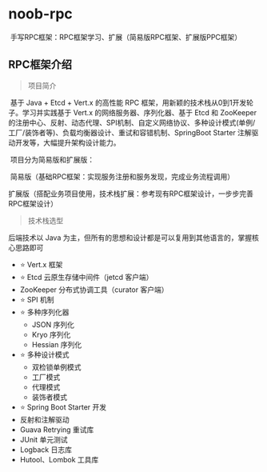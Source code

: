 # noob-rpc
​	手写RPC框架：RPC框架学习、扩展（简易版RPC框架、扩展版PPC框架）

## RPC框架介绍

> 项目简介

​	基于 Java + Etcd + Vert.x 的高性能 RPC 框架，用新颖的技术栈从0到1开发轮子。学习并实践基于 Vert.x 的网络服务器、序列化器、基于 Etcd 和 ZooKeeper 的注册中心、反射、动态代理、SPI机制、自定义网络协议、多种设计模式(单例/工厂/装饰者等)、负载均衡器设计、重试和容错机制、SpringBoot Starter 注解驱动开发等，大幅提升架构设计能力。

​	项目分为简易版和扩展版：

​	简易版（基础RPC框架：实现服务注册和服务发现，完成业务流程调用）

​	扩展版（搭配业务项目使用，技术栈扩展：参考现有RPC框架设计，一步步完善RPC框架设计）



> 技术栈选型

后端技术以 Java 为主，但所有的思想和设计都是可以复用到其他语言的，掌握核心思路即可

- ⭐️ Vert.x 框架
- ⭐️ Etcd 云原生存储中间件（jetcd 客户端）
- ZooKeeper 分布式协调工具（curator 客户端）
- ⭐️ SPI 机制
- ⭐️ 多种序列化器
	- JSON 序列化
	- Kryo 序列化
	- Hessian 序列化
- ⭐️ 多种设计模式
	- 双检锁单例模式
	- 工厂模式
	- 代理模式
	- 装饰者模式
- ⭐️ Spring Boot Starter 开发
- 反射和注解驱动
- Guava Retrying 重试库
- JUnit 单元测试
- Logback 日志库
- Hutool、Lombok 工具库

